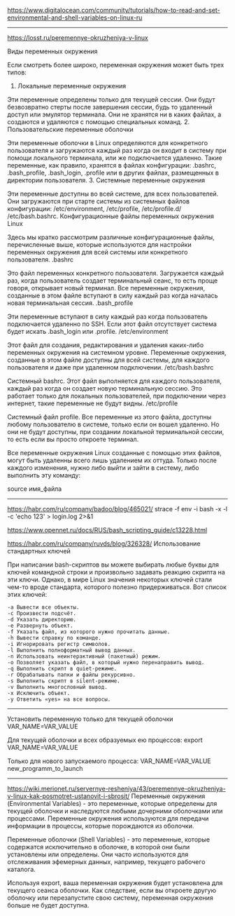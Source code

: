 https://www.digitalocean.com/community/tutorials/how-to-read-and-set-environmental-and-shell-variables-on-linux-ru

---
https://losst.ru/peremennye-okruzheniya-v-linux

Виды переменных окружения

Если смотреть более широко, переменная окружения может быть трех типов:
1. Локальные переменные окружения

Эти переменные определены только для текущей сессии. Они будут безвозвратно стерты после завершения сессии, будь то удаленный доступ или эмулятор терминала. Они не хранятся ни в каких файлах, а создаются и удаляются с помощью специальных команд.
2. Пользовательские переменные оболочки

Эти переменные оболочки в Linux определяются для конкретного пользователя и загружаются каждый раз когда он входит в систему при помощи локального терминала, или же подключается удаленно. Такие переменные, как правило, хранятся в файлах конфигурации: .bashrc, .bash_profile, .bash_login, .profile или в других файлах, размещенных в директории пользователя.
3. Системные переменные окружения

Эти переменные доступны во всей системе, для всех пользователей. Они загружаются при старте системы из системных файлов конфигурации:  /etc/environment, /etc/profile, /etc/profile.d/ /etc/bash.bashrc.
Конфигурационные файлы переменных окружения Linux

Здесь мы кратко рассмотрим различные конфигурационные файлы, перечисленные выше, которые используются для настройки переменных окружения для всей системы или конкретного пользователя.
.bashrc

Это файл переменных конкретного пользователя. Загружается каждый раз, когда пользователь создает терминальный сеанс, то есть проще говоря, открывает новый терминал. Все переменные окружения, созданные в этом файле вступают в силу каждый раз когда началась новая терминальная сессия.
.bash_profile

Эти переменные вступают в силу каждый раз когда пользователь подключается удаленно по SSH. Если этот файл отсутствует система будет искать .bash_login или .profile.
/etc/environment

Этот файл для создания, редактирования и удаления каких-либо переменных окружения на системном уровне. Переменные окружения, созданные в этом файле доступны для всей системы, для каждого пользователя и даже при удаленном подключении.
/etc/bash.bashrc

Системный bashrc. Этот файл выполняется для каждого пользователя, каждый раз когда он создает новую терминальную сессию. Это работает только для локальных пользователей, при подключении через интернет, такие переменные не будут видны.
/etc/profile

Системный файл profile. Все переменные из этого файла, доступны любому пользователю в системе, только если он вошел удаленно. Но они не будут доступны, при создании локальной терминальной сессии, то есть если вы просто откроете терминал.

Все переменные окружения Linux созданные с помощью этих файлов, могут быть удаленны всего лишь удалением их оттуда. Только после каждого изменения, нужно либо выйти и зайти в систему, либо выполнить эту команду:

source имя_файла

---
https://habr.com/ru/company/badoo/blog/465021/
strace -f env -i bash -x -l -c 'echo 123' > login.log 2>&1

https://www.opennet.ru/docs/RUS/bash_scripting_guide/c13228.html

https://habr.com/ru/company/ruvds/blog/326328/
Использование стандартных ключей

При написании bash-скриптов вы можете выбирать любые буквы для ключей командной строки и произвольно задавать реакцию скрипта на эти ключи. Однако, в мире Linux значения некоторых ключей стали чем-то вроде стандарта, которого полезно придерживаться. Вот список этих ключей:

    -a Вывести все объекты.
    -c Произвести подсчёт.
    -d Указать директорию.
    -e Развернуть объект.
    -f Указать файл, из которого нужно прочитать данные.
    -h Вывести справку по команде.
    -i Игнорировать регистр символов.
    -l Выполнить полноформатный вывод данных.
    -n Использовать неинтерактивный (пакетный) режим.
    -o Позволяет указать файл, в который нужно перенаправить вывод.
    -q Выполнить скрипт в quiet-режиме.
    -r Обрабатывать папки и файлы рекурсивно.
    -s Выполнить скрипт в silent-режиме.
    -v Выполнить многословный вывод.
    -x Исключить объект.
    -y Ответить «yes» на все вопросы.

---
Установить переменную только для текущей оболочки
VAR_NAME=VAR_VALUE

Для текущей оболочки и всех образуемых ею процессов:
export VAR_NAME=VAR_VALUE

Только для нового запускаемого процесса:
VAR_NAME=VAR_VALUE new_programm_to_launch

---
https://wiki.merionet.ru/servernye-resheniya/43/peremennye-okruzheniya-v-linux-kak-posmotret-ustanovit-i-sbrosit/
Переменные окружения (Environmental Variables) - это переменные, которые определены для текущей оболочки и наследуются любыми дочерними оболочками или процессами. Переменные окружения используются для передачи информации в процессы, которые порождаются из оболочки.

Переменные оболочки (Shell Variables) - это переменные, которые содержатся исключительно в оболочке, в которой они были установлены или определены. Они часто используются для отслеживания эфемерных данных, например, текущего рабочего каталога.

Используя export, ваша переменная окружения будет установлена для текущего сеанса оболочки. Как следствие, если вы откроете другую оболочку или перезапустите свою систему, переменная окружения больше не будет доступна. 
